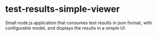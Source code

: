 # test-results-simple-viewer
Small node.js application that consumes test results in json format, with configurable model, and displays the results in a simple UI.
